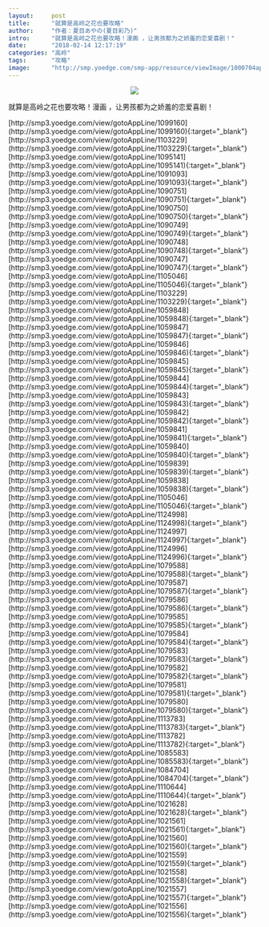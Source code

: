 ```yaml
---
layout:     post
title:      "就算是高岭之花也要攻略"
author:     "作者：夏目あやの(夏目彩乃)"
intro:      "就算是高岭之花也要攻略！漫画 ，让男孩都为之娇羞的恋爱喜剧！"
date:       "2018-02-14 12:17:19"
categories: "高岭"
tags:       "攻略"
image:      "http://smp.yoedge.com/smp-app/resource/viewImage/1000704appline.png"
---
```

<div style="text-align: center">
<p><img src="http://smp.yoedge.com/smp-app/resource/viewImage/1000704appline.png"/></p>
</div>
<p class="post-meta">
<span>就算是高岭之花也要攻略！漫画 ，让男孩都为之娇羞的恋爱喜剧！</span>
</p>
[http://smp3.yoedge.com/view/gotoAppLine/1099160](http://smp3.yoedge.com/view/gotoAppLine/1099160){:target="_blank"}
[http://smp3.yoedge.com/view/gotoAppLine/1103229](http://smp3.yoedge.com/view/gotoAppLine/1103229){:target="_blank"}
[http://smp3.yoedge.com/view/gotoAppLine/1095141](http://smp3.yoedge.com/view/gotoAppLine/1095141){:target="_blank"}
[http://smp3.yoedge.com/view/gotoAppLine/1091093](http://smp3.yoedge.com/view/gotoAppLine/1091093){:target="_blank"}
[http://smp3.yoedge.com/view/gotoAppLine/1090751](http://smp3.yoedge.com/view/gotoAppLine/1090751){:target="_blank"}
[http://smp3.yoedge.com/view/gotoAppLine/1090750](http://smp3.yoedge.com/view/gotoAppLine/1090750){:target="_blank"}
[http://smp3.yoedge.com/view/gotoAppLine/1090749](http://smp3.yoedge.com/view/gotoAppLine/1090749){:target="_blank"}
[http://smp3.yoedge.com/view/gotoAppLine/1090748](http://smp3.yoedge.com/view/gotoAppLine/1090748){:target="_blank"}
[http://smp3.yoedge.com/view/gotoAppLine/1090747](http://smp3.yoedge.com/view/gotoAppLine/1090747){:target="_blank"}
[http://smp3.yoedge.com/view/gotoAppLine/1105046](http://smp3.yoedge.com/view/gotoAppLine/1105046){:target="_blank"}
[http://smp3.yoedge.com/view/gotoAppLine/1103229](http://smp3.yoedge.com/view/gotoAppLine/1103229){:target="_blank"}
[http://smp3.yoedge.com/view/gotoAppLine/1059848](http://smp3.yoedge.com/view/gotoAppLine/1059848){:target="_blank"}
[http://smp3.yoedge.com/view/gotoAppLine/1059847](http://smp3.yoedge.com/view/gotoAppLine/1059847){:target="_blank"}
[http://smp3.yoedge.com/view/gotoAppLine/1059846](http://smp3.yoedge.com/view/gotoAppLine/1059846){:target="_blank"}
[http://smp3.yoedge.com/view/gotoAppLine/1059845](http://smp3.yoedge.com/view/gotoAppLine/1059845){:target="_blank"}
[http://smp3.yoedge.com/view/gotoAppLine/1059844](http://smp3.yoedge.com/view/gotoAppLine/1059844){:target="_blank"}
[http://smp3.yoedge.com/view/gotoAppLine/1059843](http://smp3.yoedge.com/view/gotoAppLine/1059843){:target="_blank"}
[http://smp3.yoedge.com/view/gotoAppLine/1059842](http://smp3.yoedge.com/view/gotoAppLine/1059842){:target="_blank"}
[http://smp3.yoedge.com/view/gotoAppLine/1059841](http://smp3.yoedge.com/view/gotoAppLine/1059841){:target="_blank"}
[http://smp3.yoedge.com/view/gotoAppLine/1059840](http://smp3.yoedge.com/view/gotoAppLine/1059840){:target="_blank"}
[http://smp3.yoedge.com/view/gotoAppLine/1059839](http://smp3.yoedge.com/view/gotoAppLine/1059839){:target="_blank"}
[http://smp3.yoedge.com/view/gotoAppLine/1059838](http://smp3.yoedge.com/view/gotoAppLine/1059838){:target="_blank"}
[http://smp3.yoedge.com/view/gotoAppLine/1105046](http://smp3.yoedge.com/view/gotoAppLine/1105046){:target="_blank"}
[http://smp3.yoedge.com/view/gotoAppLine/1124998](http://smp3.yoedge.com/view/gotoAppLine/1124998){:target="_blank"}
[http://smp3.yoedge.com/view/gotoAppLine/1124997](http://smp3.yoedge.com/view/gotoAppLine/1124997){:target="_blank"}
[http://smp3.yoedge.com/view/gotoAppLine/1124996](http://smp3.yoedge.com/view/gotoAppLine/1124996){:target="_blank"}
[http://smp3.yoedge.com/view/gotoAppLine/1079588](http://smp3.yoedge.com/view/gotoAppLine/1079588){:target="_blank"}
[http://smp3.yoedge.com/view/gotoAppLine/1079587](http://smp3.yoedge.com/view/gotoAppLine/1079587){:target="_blank"}
[http://smp3.yoedge.com/view/gotoAppLine/1079586](http://smp3.yoedge.com/view/gotoAppLine/1079586){:target="_blank"}
[http://smp3.yoedge.com/view/gotoAppLine/1079585](http://smp3.yoedge.com/view/gotoAppLine/1079585){:target="_blank"}
[http://smp3.yoedge.com/view/gotoAppLine/1079584](http://smp3.yoedge.com/view/gotoAppLine/1079584){:target="_blank"}
[http://smp3.yoedge.com/view/gotoAppLine/1079583](http://smp3.yoedge.com/view/gotoAppLine/1079583){:target="_blank"}
[http://smp3.yoedge.com/view/gotoAppLine/1079582](http://smp3.yoedge.com/view/gotoAppLine/1079582){:target="_blank"}
[http://smp3.yoedge.com/view/gotoAppLine/1079581](http://smp3.yoedge.com/view/gotoAppLine/1079581){:target="_blank"}
[http://smp3.yoedge.com/view/gotoAppLine/1079580](http://smp3.yoedge.com/view/gotoAppLine/1079580){:target="_blank"}
[http://smp3.yoedge.com/view/gotoAppLine/1113783](http://smp3.yoedge.com/view/gotoAppLine/1113783){:target="_blank"}
[http://smp3.yoedge.com/view/gotoAppLine/1113782](http://smp3.yoedge.com/view/gotoAppLine/1113782){:target="_blank"}
[http://smp3.yoedge.com/view/gotoAppLine/1085583](http://smp3.yoedge.com/view/gotoAppLine/1085583){:target="_blank"}
[http://smp3.yoedge.com/view/gotoAppLine/1084704](http://smp3.yoedge.com/view/gotoAppLine/1084704){:target="_blank"}
[http://smp3.yoedge.com/view/gotoAppLine/1110644](http://smp3.yoedge.com/view/gotoAppLine/1110644){:target="_blank"}
[http://smp3.yoedge.com/view/gotoAppLine/1021628](http://smp3.yoedge.com/view/gotoAppLine/1021628){:target="_blank"}
[http://smp3.yoedge.com/view/gotoAppLine/1021561](http://smp3.yoedge.com/view/gotoAppLine/1021561){:target="_blank"}
[http://smp3.yoedge.com/view/gotoAppLine/1021560](http://smp3.yoedge.com/view/gotoAppLine/1021560){:target="_blank"}
[http://smp3.yoedge.com/view/gotoAppLine/1021559](http://smp3.yoedge.com/view/gotoAppLine/1021559){:target="_blank"}
[http://smp3.yoedge.com/view/gotoAppLine/1021558](http://smp3.yoedge.com/view/gotoAppLine/1021558){:target="_blank"}
[http://smp3.yoedge.com/view/gotoAppLine/1021557](http://smp3.yoedge.com/view/gotoAppLine/1021557){:target="_blank"}
[http://smp3.yoedge.com/view/gotoAppLine/1021556](http://smp3.yoedge.com/view/gotoAppLine/1021556){:target="_blank"}


